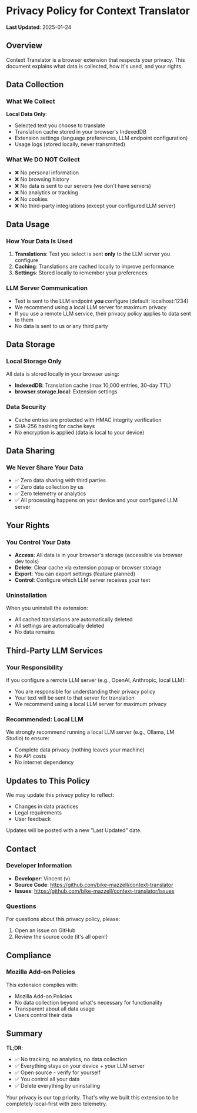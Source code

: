 # Privacy Policy for Context Translator

**Last Updated**: 2025-01-24

## Overview

Context Translator is a browser extension that respects your privacy. This document explains what data is collected, how it's used, and your rights.

## Data Collection

### What We Collect

**Local Data Only**:
- Selected text you choose to translate
- Translation cache stored in your browser's IndexedDB
- Extension settings (language preferences, LLM endpoint configuration)
- Usage logs (stored locally, never transmitted)

### What We DO NOT Collect

- ❌ No personal information
- ❌ No browsing history
- ❌ No data is sent to our servers (we don't have servers)
- ❌ No analytics or tracking
- ❌ No cookies
- ❌ No third-party integrations (except your configured LLM server)

## Data Usage

### How Your Data Is Used

1. **Translations**: Text you select is sent **only** to the LLM server you configure
2. **Caching**: Translations are cached locally to improve performance
3. **Settings**: Stored locally to remember your preferences

### LLM Server Communication

- Text is sent to the LLM endpoint **you** configure (default: localhost:1234)
- We recommend using a local LLM server for maximum privacy
- If you use a remote LLM service, their privacy policy applies to data sent to them
- No data is sent to us or any third party

## Data Storage

### Local Storage Only

All data is stored locally in your browser using:
- **IndexedDB**: Translation cache (max 10,000 entries, 30-day TTL)
- **browser.storage.local**: Extension settings

### Data Security

- Cache entries are protected with HMAC integrity verification
- SHA-256 hashing for cache keys
- No encryption is applied (data is local to your device)

## Data Sharing

### We Never Share Your Data

- ✅ Zero data sharing with third parties
- ✅ Zero data collection by us
- ✅ Zero telemetry or analytics
- ✅ All processing happens on your device and your configured LLM server

## Your Rights

### You Control Your Data

- **Access**: All data is in your browser's storage (accessible via browser dev tools)
- **Delete**: Clear cache via extension popup or browser storage
- **Export**: You can export settings (feature planned)
- **Control**: Configure which LLM server receives your text

### Uninstallation

When you uninstall the extension:
- All cached translations are automatically deleted
- All settings are automatically deleted
- No data remains

## Third-Party LLM Services

### Your Responsibility

If you configure a remote LLM server (e.g., OpenAI, Anthropic, local LLM):
- You are responsible for understanding their privacy policy
- Your text will be sent to that server for translation
- We recommend using a local LLM server for maximum privacy

### Recommended: Local LLM

We strongly recommend running a local LLM server (e.g., Ollama, LM Studio) to ensure:
- Complete data privacy (nothing leaves your machine)
- No API costs
- No internet dependency

## Updates to This Policy

We may update this privacy policy to reflect:
- Changes in data practices
- Legal requirements
- User feedback

Updates will be posted with a new "Last Updated" date.

## Contact

### Developer Information

- **Developer**: Vincent (v)
- **Source Code**: https://github.com/bike-mazzell/context-translator
- **Issues**: https://github.com/bike-mazzell/context-translator/issues

### Questions

For questions about this privacy policy, please:
1. Open an issue on GitHub
2. Review the source code (it's all open!)

## Compliance

### Mozilla Add-on Policies

This extension complies with:
- Mozilla Add-on Policies
- No data collection beyond what's necessary for functionality
- Transparent about all data usage
- Users control their data

## Summary

**TL;DR**:
- ✅ No tracking, no analytics, no data collection
- ✅ Everything stays on your device + your LLM server
- ✅ Open source - verify for yourself
- ✅ You control all your data
- ✅ Delete everything by uninstalling

Your privacy is our top priority. That's why we built this extension to be completely local-first with zero telemetry.
